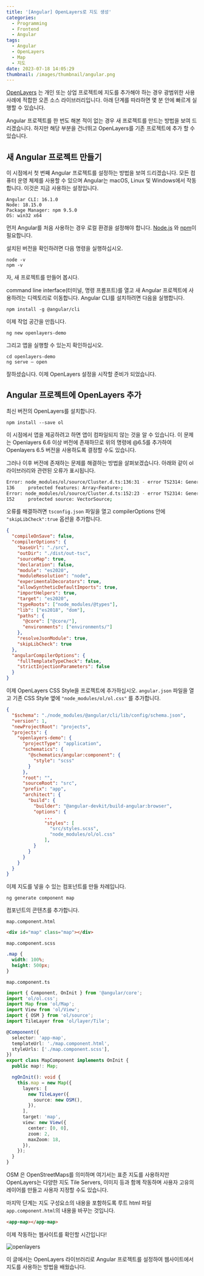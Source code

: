 ```yaml
---
title: '[Angular] OpenLayers로 지도 생성'
categories:
  - Programming
  - Frontend
  - Angular
tags:
  - Angular
  - OpenLayers
  - Map
  - 지도
date: 2023-07-18 14:05:29
thumbnail: /images/thumbnail/angular.png
---
```


[OpenLayers](https://openlayers.org/) 는 개인 또는 상업 프로젝트에 지도를 추가해야 하는 경우 광범위한 사용 사례에 적합한 오픈 소스 라이브러리입니다. 아래 단계를 따라하면 몇 분 안에 빠르게 실행할 수 있습니다.

Angular 프로젝트를 한 번도 해본 적이 없는 경우 새 프로젝트를 만드는 방법을 보여 드리겠습니다. 하지만 해당 부분을 건너뛰고 OpenLayers를 기존 프로젝트에 추가 할 수 있습니다.

## 새 Angular 프로젝트 만들기

이 시점에서 첫 번째 Angular 프로젝트를 설정하는 방법을 보여 드리겠습니다. 모든 컴퓨터 운영 체제를 사용할 수 있으며 Angular는 macOS, Linux 및 Windows에서 작동합니다. 이것은 지금 사용하는 설정입니다.

```properties
Angular CLI: 16.1.0
Node: 18.15.0
Package Manager: npm 9.5.0
OS: win32 x64
```

먼저 Angular를 처음 사용하는 경우 로컬 환경을 설정해야 합니다. [Node.js](https://nodejs.org/en/about) 와 [npm](https://docs.npmjs.com/downloading-and-installing-node-js-and-npm)이 필요합니다.

설치된 버전을 확인하려면 다음 명령을 실행하십시오.

```properties
node -v
npm -v
```

자, 새 프로젝트를 만들어 봅시다.

command line interface(터미널, 명령 프롬프트)를 열고 새 Angular 프로젝트에 사용하려는 디렉토리로 이동합니다. Angular CLI를 설치하려면 다음을 실행합니다.

```properties
npm install -g @angular/cli
```

이제 작업 공간을 만듭니다.

```properties
ng new openlayers-demo
```

그리고 앱을 실행할 수 있는지 확인하십시오.

```properties
cd openlayers-demo
ng serve — open
```

잘하셨습니다. 이제 OpenLayers 설정을 시작할 준비가 되었습니다.

## Angular 프로젝트에 OpenLayers 추가

최신 버전의 OpenLayers를 설치합니다.

```properties
npm install --save ol
```

이 시점에서 앱을 제공하려고 하면 앱이 컴파일되지 않는 것을 알 수 있습니다. 이 문제는 Openlayers 6.6 이상 버전에 존재하므로 위의 명령에 @6.5를 추가하여 Openlayers 6.5 버전을 사용하도록 결정할 수도 있습니다.

그러나 이후 버전에 존재하는 문제를 해결하는 방법을 살펴보겠습니다. 아래와 같이 ol 라이브러리와 관련된 오류가 표시됩니다.

```sh
Error: node_modules/ol/source/Cluster.d.ts:136:31 - error TS2314: Generic type 'Feature<Geometry>' requires 1 type argument(s).
136     protected features: Array<Feature>;
Error: node_modules/ol/source/Cluster.d.ts:152:23 - error TS2314: Generic type 'VectorSource<Geometry>' requires 1 type argument(s).
152     protected source: VectorSource;
```

오류를 해결하려면 `tsconfig.json` 파일을 열고 compilerOptions 안에 `"skipLibCheck":true` 옵션을 추가합니다.

```json
{
  "compileOnSave": false,
  "compilerOptions": {
    "baseUrl": "./src",
    "outDir": "./dist/out-tsc",
    "sourceMap": true,
    "declaration": false,
    "module": "es2020",
    "moduleResolution": "node",
    "experimentalDecorators": true,
    "allowSyntheticDefaultImports": true,
    "importHelpers": true,
    "target": "es2020",
    "typeRoots": ["node_modules/@types"],
    "lib": ["es2018", "dom"],
    "paths": {
      "@core": ["@core/"],
      "environments": ["environments/"]
    },
    "resolveJsonModule": true,
    "skipLibCheck": true
  },
  "angularCompilerOptions": {
    "fullTemplateTypeCheck": false,
    "strictInjectionParameters": false
  }
}
```

이제 OpenLayers CSS Style을 프로젝트에 추가하십시오. `angular.json` 파일을 열고 기존 CSS Style 옆에 `"node_modules/ol/ol.css"` 를 추가합니다.

```json
{
  "$schema": "./node_modules/@angular/cli/lib/config/schema.json",
  "version": 1,
  "newProjectRoot": "projects",
  "projects": {
    "openlayers-demo": {
      "projectType": "application",
      "schematics": {
        "@schematics/angular:component": {
          "style": "scss"
        }
      },
      "root": "",
      "sourceRoot": "src",
      "prefix": "app",
      "architect": {
        "build": {
          "builder": "@angular-devkit/build-angular:browser",
          "options": {
              ...
              "styles": [
                "src/styles.scss",
                "node_modules/ol/ol.css"
              ],
          }
        }
      }
    }
  }
}

```

이제 지도를 넣을 수 있는 컴포넌트를 만들 차례입니다.

```properties
ng generate component map
```

컴포넌트의 콘텐츠를 추가합니다.

`map.component.html`

```html
<div id="map" class="map"></div>
```

`map.component.scss`

```css
.map {
  width: 100%;
  height: 500px;
}
```

`map.component.ts`

```ts
import { Component, OnInit } from '@angular/core';
import 'ol/ol.css';
import Map from 'ol/Map';
import View from 'ol/View';
import { OSM } from 'ol/source';
import TileLayer from 'ol/layer/Tile';

@Component({
  selector: 'app-map',
  templateUrl: './map.component.html',
  styleUrls: ['./map.component.scss'],
})
export class MapComponent implements OnInit {
  public map!: Map;

  ngOnInit(): void {
    this.map = new Map({
      layers: [
        new TileLayer({
          source: new OSM(),
        }),
      ],
      target: 'map',
      view: new View({
        center: [0, 0],
        zoom: 2,
        maxZoom: 18,
      }),
    });
  }
}
```

OSM 은 OpenStreetMaps를 의미하며 여기서는 표준 지도를 사용하지만 OpenLayers는 다양한 지도 Tile Servers, 이미지 등과 함께 작동하며 사용자 고유의 레이어를 만들고 사용자 지정할 수도 있습니다.

마지막 단계는 지도 구성요소의 내용을 포함하도록 루트 html 파일 `app.component.html`의 내용을 바꾸는 것입니다.

```html
<app-map></app-map>
```

이제 작동하는 웹사이트를 확인할 시간입니다!

![openlayers](/images/angular/openlayers.png)

이 글에서는 OpenLayers 라이브러리로 Angular 프로젝트를 설정하여 웹사이트에서 지도를 사용하는 방법을 배웠습니다.
